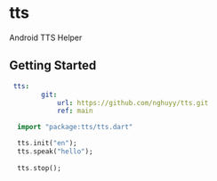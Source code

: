# tts

Android TTS Helper

## Getting Started
```yaml
 tts:
        git:
            url: https://github.com/nghuyy/tts.git
            ref: main
```

```dart
  import "package:tts/tts.dart"

  tts.init("en");
  tts.speak("hello");
  
  tts.stop();

```